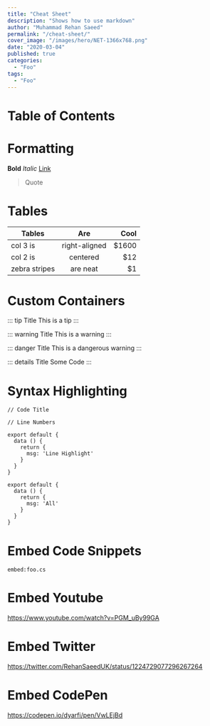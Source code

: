 ```yaml
---
title: "Cheat Sheet"
description: "Shows how to use markdown"
author: "Muhammad Rehan Saeed"
permalink: "/cheat-sheet/"
cover_image: "/images/hero/NET-1366x768.png"
date: "2020-03-04"
published: true
categories:
  - "Foo"
tags:
  - "Foo"
---
```


# Table of Contents

# Formatting

**Bold** *Italic* [Link](https://example.com)

> Quote

# Tables

| Tables        | Are           | Cool  |
| ------------- |:-------------:| -----:|
| col 3 is      | right-aligned | $1600 |
| col 2 is      | centered      |   $12 |
| zebra stripes | are neat      |    $1 |

# Custom Containers

::: tip Title
This is a tip
:::

::: warning Title
This is a warning
:::

::: danger Title
This is a dangerous warning
:::

::: details Title
Some Code
:::

# Syntax Highlighting

```js{codeTitle: "Code Title Code Title"}
// Code Title
```

```js{numberLines: true}
// Line Numbers
```

```js{2,4-5}
export default {
  data () {
    return {
      msg: 'Line Highlight'
    }
  }
}
```

```js{codeTitle: "Code Title Code Title"}{numberLines: true}{2,4-5}
export default {
  data () {
    return {
      msg: 'All'
    }
  }
}
```

# Embed Code Snippets

`embed:foo.cs`

# Embed Youtube

https://www.youtube.com/watch?v=PGM_uBy99GA

# Embed Twitter

https://twitter.com/RehanSaeedUK/status/1224729077296267264

# Embed CodePen

https://codepen.io/dyarfi/pen/VwLEjBd
